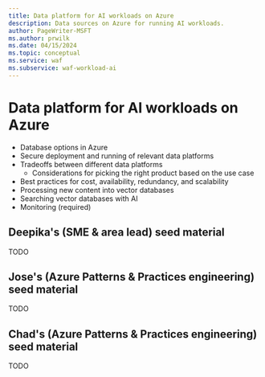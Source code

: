 ```yaml
---
title: Data platform for AI workloads on Azure
description: Data sources on Azure for running AI workloads.
author: PageWriter-MSFT
ms.author: prwilk
ms.date: 04/15/2024
ms.topic: conceptual
ms.service: waf
ms.subservice: waf-workload-ai
---
```


# Data platform for AI workloads on Azure


- Database options in Azure
- Secure deployment and running of relevant data platforms
- Tradeoffs between different data platforms
  - Considerations for picking the right product based on the use case
- Best practices for cost, availability, redundancy, and scalability
- Processing new content into vector databases
- Searching vector databases with AI
- Monitoring (required)

## Deepika's (SME & area lead) seed material

TODO

## Jose's (Azure Patterns & Practices engineering) seed material

TODO

## Chad's (Azure Patterns & Practices engineering) seed material

TODO
